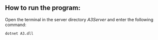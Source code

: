 ## How to run the program:

Open the terminal in the server directory _A3Server_ and enter the following command:
```
dotnet A3.dll
```
